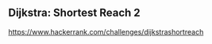 Dijkstra: Shortest Reach 2
--------------------------

https://www.hackerrank.com/challenges/dijkstrashortreach

